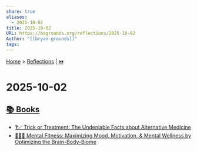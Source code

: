 ```yaml
---
share: true
aliases:
  - 2025-10-02
title: 2025-10-02
URL: https://bagrounds.org/reflections/2025-10-02
Author: "[[bryan-grounds]]"
tags:
---
```

[Home](../index.md) > [Reflections](./index.md) | [⏮️](./2025-10-01.md)  
# 2025-10-02  
## [📚 Books](../books/index.md)  
- [❓✅ Trick or Treatment: The Undeniable Facts about Alternative Medicine](../books/trick-or-treatment-the-undeniable-facts-about-alternative-medicine.md)  
- [🧠💪😊 Mental Fitness: Maximizing Mood, Motivation, & Mental Wellness by Optimizing the Brain-Body-Biome](../books/mental-fitness-maximizing-mood-motivation-mental-wellness-by-optimizing-the-brain-body-biome.md)
